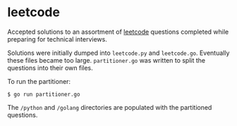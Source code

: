 # leetcode

Accepted solutions to an assortment of [leetcode](http://leetcode.com) questions completed while preparing for technical interviews.

Solutions were initially dumped into `leetcode.py` and `leetcode.go`. Eventually these files became too large. `partitioner.go` was written to split the questions into their own files.

To run the partitioner:

`$ go run partitioner.go`

The `/python` and `/golang` directories are populated with the partitioned questions.
